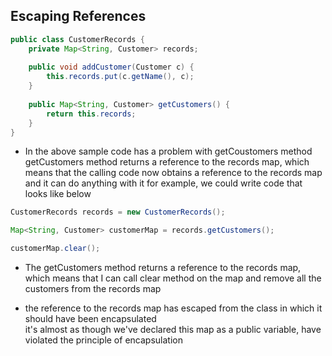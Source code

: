 ## Escaping References

```java
public class CustomerRecords {
    private Map<String, Customer> records;
    
    public void addCustomer(Customer c) {
        this.records.put(c.getName(), c);
    }
    
    public Map<String, Customer> getCustomers() {
        return this.records;
    }
}
```
* In the above sample code has a problem with getCoustomers method  
  getCustomers method returns a reference to the records map,
  which means that the calling code now obtains a reference to the records map and it can do anything with it
  for example, we could write code that looks like below

```java
CustomerRecords records = new CustomerRecords();

Map<String, Customer> customerMap = records.getCustomers();

customerMap.clear();
```
* The getCustomers method returns a reference to the records map,
  which means that I can call clear method on the map and remove all the customers from the records map

* the reference to the records map has escaped from the class in which it should have been encapsulated  
  it's almost as though we've declared this map as a public variable, have violated the principle of encapsulation